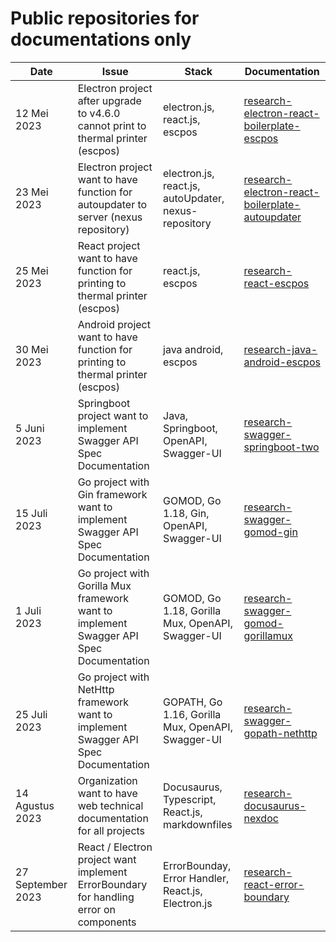 # Public repositories for documentations only


|Date|Issue|Stack|Documentation|
|--|--|--|--|
|12 Mei 2023|Electron project after upgrade to v4.6.0 cannot print to thermal printer (escpos)|electron.js, react.js, escpos|[research-electron-react-boilerplate-escpos ](https://github.com/denitiawan/research-electron-react-boilerplate-escpos )|
|23 Mei 2023|Electron project want to have function for autoupdater to server (nexus repository)|electron.js, react.js, autoUpdater, nexus-repository|[research-electron-react-boilerplate-autoupdater](https://github.com/denitiawan/research-electron-react-boilerplate-autoupdater)|
|25 Mei 2023|React project want to have function for printing to thermal printer (escpos)|react.js, escpos|[research-react-escpos](https://github.com/denitiawan/research-react-escpos) |
|30 Mei 2023|Android project want to have function for printing to thermal printer (escpos)|java android, escpos|[research-java-android-escpos ](https://github.com/denitiawan/research-java-android-escpos )|
|5 Juni 2023|Springboot project want to implement Swagger API Spec Documentation |Java, Springboot, OpenAPI, Swagger-UI|[research-swagger-springboot-two](https://github.com/denitiawan/research-swagger-springboot-two)|
|15 Juli 2023|Go project with Gin framework want to implement Swagger API Spec Documentation |GOMOD, Go 1.18, Gin, OpenAPI, Swagger-UI|[research-swagger-gomod-gin](https://github.com/denitiawan/research-swagger-gomod-gin)|
|1 Juli 2023|Go project with Gorilla Mux framework want to implement Swagger API Spec Documentation |GOMOD, Go 1.18, Gorilla Mux, OpenAPI, Swagger-UI|[research-swagger-gomod-gorillamux](https://github.com/denitiawan/research-swagger-gomod-gorillamux)|
|25 Juli 2023|Go project with NetHttp framework want to implement Swagger API Spec Documentation |GOPATH, Go 1.16, Gorilla Mux, OpenAPI, Swagger-UI|[research-swagger-gopath-nethttp](https://github.com/denitiawan/research-swagger-gopath-nethttp)|
|14 Agustus 2023|Organization want to have web technical documentation for all projects |Docusaurus, Typescript, React.js, markdownfiles|[research-docusaurus-nexdoc](https://github.com/denitiawan/research-doc)|
|27 September 2023| React / Electron project want implement ErrorBoundary for handling error on components  |ErrorBounday, Error Handler, React.js, Electron.js|[research-react-error-boundary](https://github.com/denitiawan/research-react-error-boundary)|


